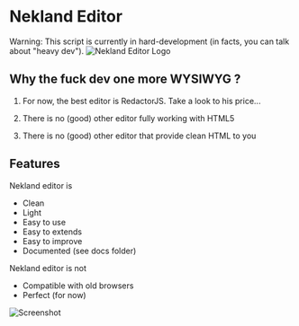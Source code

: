 Nekland Editor
==============

Warning: This script is currently in hard-development (in facts, you can talk about "heavy dev").
![Nekland Editor Logo](https://raw.github.com/Nekland/Editor/master/logo.png)

Why the fuck dev one more WYSIWYG ?
-----------------------------------

1) For now, the best editor is RedactorJS. Take a look to his price...

2) There is no (good) other editor fully working with HTML5

3) There is no (good) other editor that provide clean HTML to you


Features
--------

Nekland editor is

  * Clean
  * Light
  * Easy to use
  * Easy to extends
  * Easy to improve
  * Documented (see docs folder)

Nekland editor is not

  * Compatible with old browsers
  * Perfect (for now)

![Screenshot](https://raw.github.com/Nekland/Editor/master/screenshot.png)
